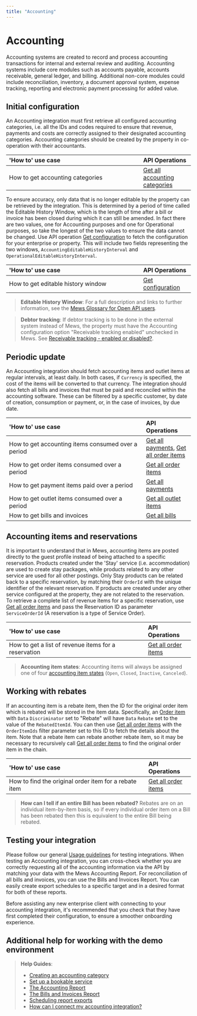 ```yaml
---
title: "Accounting"
---
```


# Accounting

Accounting systems are created to record and process accounting transactions for internal and external review and auditing. Accounting systems include core modules such as accounts payable, accounts receivable, general ledger, and billing. Additional non-core modules could include reconciliation, inventory, a document approval system, expense tracking, reporting and electronic payment processing for added value. 

## Initial configuration

An Accounting integration must first retrieve all configured accounting categories, i.e. all the IDs and codes required to ensure that revenue, payments and costs are correctly assigned to their designated accounting categories. Accounting categories should be created by the property in co-operation with their accountants.

| <div style="width:350px">'How to' use case</div> | API Operations |
| :-- | :-- |
| How to get accounting categories | [Get all accounting categories](../operations/accountingcategories.md#get-all-accounting-categories) |

To ensure accuracy, only data that is no longer editable by the property can be retrieved by the integration. This is determined by a period of time called the Editable History Window, which is the length of time after a bill or invoice has been closed during which it can still be amended. In fact there are two values, one for Accounting purposes and one for Operational purposes, so take the longest of the two values to ensure the data cannot be changed. Use API operation [Get configuration](../operations/configuration.md#get-configuration) to fetch the configuration for your enterprise or property. This will include two fields representing the two windows, `AccountingEditableHistoryInterval` and `OperationalEditableHistoryInterval`.

| <div style="width:350px">'How to' use case</div> | API Operations |
| :-- | :-- |
| How to get editable history window | [Get configuration](../operations/configuration.md#get-configuration) |

> **Editable History Window**: For a full description and links to further information, see the [Mews Glossary for Open API users](https://help.mews.com/s/article/Mews-Glossary-for-Open-API-users?language=en_US).

> **Debtor tracking**: If debtor tracking is to be done in the external system instead of Mews, the property must have the Accounting configuration option "Receivable tracking enabled" unchecked in Mews. See [Receivable tracking - enabled or disabled?](https://help.mews.com/s/article/Receivable-tracking-enabled-or-disabled?language=en_US).

## Periodic update

An Accounting integration should fetch accounting items and outlet items at regular intervals, at least daily. In both cases, if `Currency` is specified, the cost of the items will be converted to that currency. The integration should also fetch all bills and invoices that must be paid and reconciled within the accounting software. These can be filtered by a specific customer, by date of creation, consumption or payment, or, in the case of invoices, by due date.

| <div style="width:350px">'How to' use case</div> | API Operations |
| :-- | :-- |
| How to get accounting items consumed over a period | [Get all payments](../operations/payments.md#get-all-payments), [Get all order items](../operations/orderitems.md#get-all-order-items) |
| How to get order items consumed over a period | [Get all order items](../operations/orderitems.md#get-all-order-items) |
| How to get payment items paid over a period | [Get all payments](../operations/payments.md#get-all-payments) |
| How to get outlet items consumed over a period | [Get all outlet items](../operations/outletitems.md#get-all-outlet-items) |
| How to get bills and invoices | [Get all bills](../operations/bills.md#get-all-bills) |

## Accounting items and reservations

It is important to understand that in Mews, accounting items are posted directly to the guest profile instead of being attached to a specific reservation. Products created under the 'Stay' service (i.e. accommodation) are used to create stay packages, while products related to any other service are used for all other postings. Only Stay products can be related back to a specific reservation, by matching their `OrderId` with the unique identifier of the relevant reservation. If products are created under any other service configured at the property, they are not related to the reservation. To retrieve a complete list of revenue items for a specific reservation, use [Get all order items](../operations/orderitems.md#get-all-order-items) and pass the Reservation ID as parameter `ServiceOrderId` (A reservation is a type of Service Order).

| <div style="width:350px">'How to' use case</div> | API Operations |
| :-- | :-- |
| How to get a list of revenue items for a reservation | [Get all order items](../operations/orderitems.md#get-all-order-items) |

> **Accounting item states**: Accounting items will always be assigned one of four [accounting item states](../operations/accountingitems.md#accounting-item-state) (`Open`, `Closed`, `Inactive`, `Canceled`).

## Working with rebates

If an accounting item is a rebate item, then the ID for the original order item which is rebated will be stored in the item data. Specifically, an [Order item](../operations/orderitems.md#order-item) with `Data` `Discriminator` set to "Rebate" will have `Data` `Rebate` set to the value of the `RebatedItemId`. You can then use [Get all order items](../operations/orderitems.md#get-all-order-items) with the `OrderItemIds` filter parameter set to this ID to fetch the details about the item. Note that a rebate item can rebate another rebate item, so it may be necessary to recursively call [Get all order items](../operations/orderitems.md#get-all-order-items) to find the original order item in the chain.

| <div style="width:350px">'How to' use case</div> | API Operations |
| :-- | :-- |
| How to find the original order item for a rebate item | [Get all order items](../operations/orderitems.md#get-all-order-items) |

> **How can I tell if an entire Bill has been rebated?** Rebates are on an individual item-by-item basis, so if every individual order item on a Bill has been rebated then this is equivalent to the entire Bill being rebated.

## Testing your integration

Please follow our general [Usage guidelines](../guidelines/README.md) for testing integrations.
When testing an Accounting integration, you can cross-check whether you are correctly requesting all of the accounting information via the API by matching your data with the Mews Accounting Report. For reconciliation of all bills and invoices, you can use the Bills and Invoices Report. You can easily create export schedules to a specific target and in a desired format for both of these reports. 

Before assisting any new enterprise client with connecting to your accounting integration, it's recommended that you check that they have first completed their configuration, to ensure a smoother onboarding experience.

## Additional help for working with the demo environment

> **Help Guides**:
> * [Creating an accounting category](https://help.mews.com/s/article/create-an-accounting-category?language=en_US)
> * [Set up a bookable service](https://help.mews.com/s/article/set-up-a-bookable-service?language=en_US)
> * [The Accounting Report](https://help.mews.com/s/article/accounting-report?language=en_US)
> * [The Bills and Invoices Report](https://help.mews.com/s/article/bills-and-invoices-report?language=en_US)
> * [Scheduling report exports](https://help.mews.com/s/article/schedule-report-exports?language=en_US)
> * [How can I connect my accounting integration?](https://help.mews.com/s/article/how-can-i-connect-my-accounting-integration?language=en_US)

